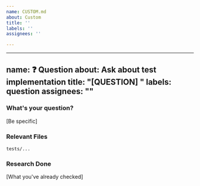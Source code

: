 ```yaml
---
name: CUSTOM.md
about: Custom
title: ''
labels: ''
assignees: ''

---
```


---
name: ❓ Question
about: Ask about test implementation
title: "[QUESTION] "
labels: question
assignees: ""
---

### What's your question?
[Be specific]

### Relevant Files
`tests/...`

### Research Done
[What you've already checked]
